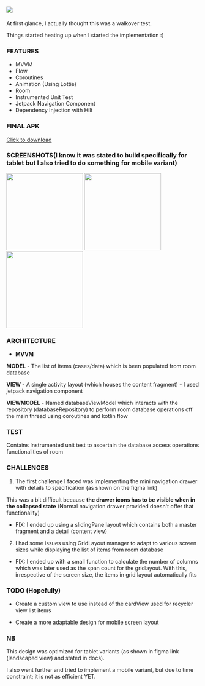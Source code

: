 
<h1><img src="https://user-images.githubusercontent.com/39574228/152663342-6240ba71-1f28-49a3-be83-4189e60723a3.png"></h1>


At first glance, I actually thought this was a walkover test.

Things started heating up when I started the implementation :)

### FEATURES

- MVVM
- Flow
- Coroutines
- Animation (Using Lottie)
- Room
- Instrumented Unit Test
- Jetpack Navigation Component
- Dependency Injection with Hilt

### FINAL APK

<a href="https://github.com/ibrajix/Prime/releases/download/v1.0/prime.apk">Click to download</a>

### SCREENSHOTS(I know it was stated to build specifically for tablet but I also tried to do something for mobile variant)

<img src="https://user-images.githubusercontent.com/39574228/152694438-9d03bb2d-b0df-488e-bfc9-fe7077ffd6a3.jpg" width="200"/> <img src="https://user-images.githubusercontent.com/39574228/152812787-f4dfb49e-45d6-49a8-bdf9-4ab57306c55f.jpg" width="200"/> <img src="https://user-images.githubusercontent.com/39574228/152813055-a773a57d-b671-4dca-b7d8-a967ee1c1b36.jpg" width="200"/> 


### ARCHITECTURE

- **MVVM** 

**MODEL** - The list of items (cases/data) which is been populated from room database

**VIEW** - A single activity layout (which houses the content fragment) -  I used jetpack navigation component

**VIEWMODEL** - Named databaseViewModel which interacts with the repository (databaseRepository) to perform room database operations off the main thread using coroutines and kotlin flow

### TEST
Contains Instrumented unit test to ascertain the database access operations functionalities of room


### CHALLENGES

1. The first challenge I faced was implementing the mini navigation drawer with details to specification (as shown on the figma link)
 
This was a bit difficult because **the drawer icons has to be visible when in the collapsed state** (Normal navigation drawer provided doesn't offer that functionality)
 
 - FIX: I ended up using a slidingPane layout which contains both a master fragment and a detail (content view) 
 
2. I had some issues using GridLayout manager to adapt to various screen sizes while displaying the list of items from room database
 
-  FIX: I ended up with a small function to calculate the number of columns which was later used as the span count for the gridlayout. With this, irrespective of the screen size, the items in grid layout automatically fits 


### TODO (Hopefully)

- Create a custom view to use instead of the cardView used for recycler view list items

- Create a more adaptable design for mobile screen layout

### NB

This design was optimized for tablet variants (as shown in figma link (landscaped view) and stated in docs).

I also went further and tried to implement a mobile variant, but due to time constraint; it is not as efficient YET.


